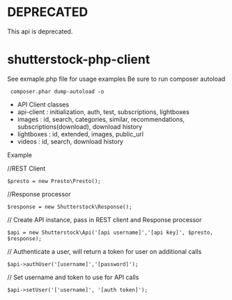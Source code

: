 # DEPRECATED

This api is deprecated.

shutterstock-php-client
=============

See exmaple.php file for usage examples
Be sure to run composer autoload

     composer.phar dump-autoload -o

* API Client classes
* api-client : initialization, auth, test, subscriptions, lightboxes
* images : id, search, categories, similar, recommendations, subscriptions(download), download history
* lightboxes : id, extended, images, public_url
* videos : id, search, download history

Example

//REST Client

    $presto = new Presto\Presto();

//Response processor

    $response = new Shutterstock\Response();

// Create API instance, pass in REST client and Response processor

    $api = new Shutterstock\Api('[api username]','[api key]', $presto, $response);

// Authenticate a user, will return a token for user on additional calls

    $api->authUser('[username]','[password]');

// Set username and token to use for API calls

    $api->setUser('['username]', '[auth token]');
